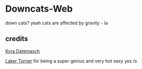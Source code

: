 # Downcats-Web
down cats? yeah cats are affected by gravity - la

## credits

[Kyra Datemasch](https://github.com/kyrabercrystal) 

[Laker Turner](https://laker.tech) for being a super genius and very hot sexy yes /s